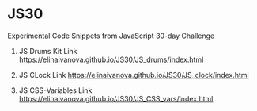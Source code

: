 # JS30
Experimental Code Snippets from JavaScript 30-day Challenge

1. JS Drums Kit Link
https://elinaivanova.github.io/JS30/JS_drums/index.html

2. JS CLock Link
https://elinaivanova.github.io/JS30/JS_clock/index.html

3. JS CSS-Variables Link
https://elinaivanova.github.io/JS30/JS_CSS_vars/index.html

